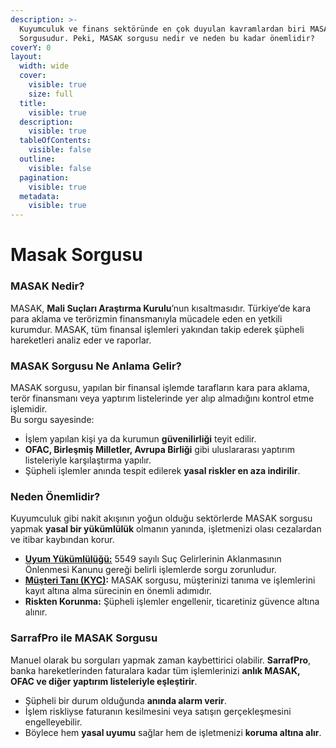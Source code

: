 ```yaml
---
description: >-
  Kuyumculuk ve finans sektöründe en çok duyulan kavramlardan biri MASAK
  Sorgusudur. Peki, MASAK sorgusu nedir ve neden bu kadar önemlidir?
coverY: 0
layout:
  width: wide
  cover:
    visible: true
    size: full
  title:
    visible: true
  description:
    visible: true
  tableOfContents:
    visible: false
  outline:
    visible: false
  pagination:
    visible: true
  metadata:
    visible: true
---
```


# Masak Sorgusu

### MASAK Nedir?

MASAK, **Mali Suçları Araştırma Kurulu**’nun kısaltmasıdır. Türkiye’de kara para aklama ve terörizmin finansmanıyla mücadele eden en yetkili kurumdur. MASAK, tüm finansal işlemleri yakından takip ederek şüpheli hareketleri analiz eder ve raporlar.

### MASAK Sorgusu Ne Anlama Gelir?

MASAK sorgusu, yapılan bir finansal işlemde tarafların kara para aklama, terör finansmanı veya yaptırım listelerinde yer alıp almadığını kontrol etme işlemidir.\
Bu sorgu sayesinde:

* İşlem yapılan kişi ya da kurumun **güvenilirliği** teyit edilir.
* **OFAC, Birleşmiş Milletler, Avrupa Birliği** gibi uluslararası yaptırım listeleriyle karşılaştırma yapılır.
* Şüpheli işlemler anında tespit edilerek **yasal riskler en aza indirilir**.

### Neden Önemlidir?

Kuyumculuk gibi nakit akışının yoğun olduğu sektörlerde MASAK sorgusu yapmak **yasal bir yükümlülük** olmanın yanında, işletmenizi olası cezalardan ve itibar kaybından korur.

* [**Uyum Yükümlülüğü:**](https://sarraf.pro/blog/masak-supheli-islem-bildirim-rehberine-tam-uyum) 5549 sayılı Suç Gelirlerinin Aklanmasının Önlenmesi Kanunu gereği belirli işlemlerde sorgu zorunludur.
* [**Müşteri Tanı (KYC)**](https://sarraf.pro/ozellikler/masak-sorgusu)**:** MASAK sorgusu, müşterinizi tanıma ve işlemlerini kayıt altına alma sürecinin en önemli adımıdır.
* **Riskten Korunma:** Şüpheli işlemler engellenir, ticaretiniz güvence altına alınır.

### SarrafPro ile MASAK Sorgusu

Manuel olarak bu sorguları yapmak zaman kaybettirici olabilir. **SarrafPro**, banka hareketlerinden faturalara kadar tüm işlemlerinizi **anlık MASAK, OFAC ve diğer yaptırım listeleriyle eşleştirir**.

* Şüpheli bir durum olduğunda **anında alarm verir**.
* İşlem riskliyse faturanın kesilmesini veya satışın gerçekleşmesini engelleyebilir.
* Böylece hem **yasal uyumu** sağlar hem de işletmenizi **koruma altına alır**.
